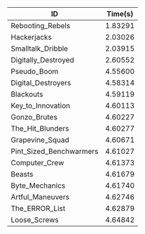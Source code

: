 |ID|Time(s)|
|-|-|
|Rebooting_Rebels|1.83291|
|Hackerjacks|2.03026|
|Smalltalk_Dribble|2.03915|
|Digitally_Destroyed|2.60552|
|Pseudo_Boom|4.55600|
|Digital_Destroyers|4.58314|
|Blackouts|4.59119|
|Key_to_Innovation|4.60113|
|Gonzo_Brutes|4.60227|
|The_Hit_Blunders|4.60277|
|Grapevine_Squad|4.60671|
|Pint_Sized_Benchwarmers|4.61027|
|Computer_Crew|4.61373|
|Beasts|4.61679|
|Byte_Mechanics|4.61740|
|Artful_Maneuvers|4.62746|
|The_ERROR_List|4.62879|
|Loose_Screws|4.64842|
